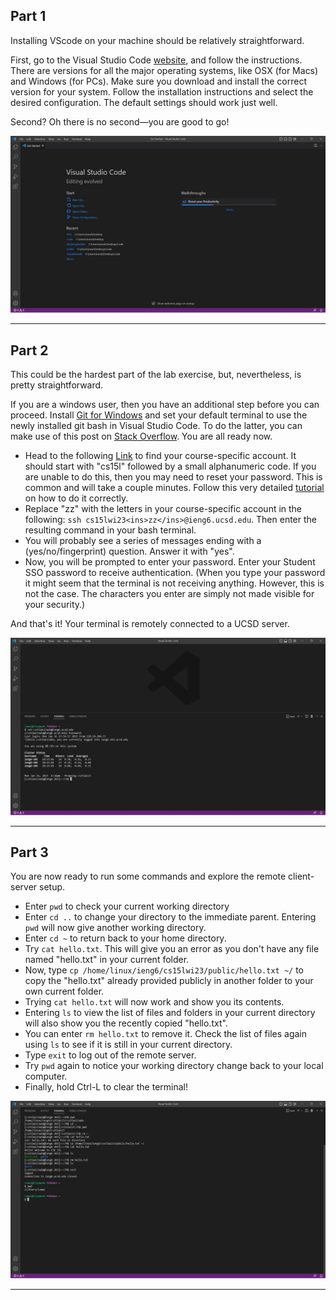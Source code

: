 ## Part 1

Installing VScode on your machine should be relatively straightforward. 

First, go to the Visual Studio Code [website](https://code.visualstudio.com/), and follow the instructions. There are versions for all the major operating systems, like OSX (for Macs) and Windows (for PCs). Make sure you download and install the correct version for your system. Follow the installation instructions and select the desired configuration. The default settings should work just well.

Second? Oh there is no second—you are good to go!

![Image](a.jpg)

---

## Part 2

This could be the hardest part of the lab exercise, but, nevertheless, is pretty straightforward.

If you are a windows user, then you have an additional step before you can proceed. Install [Git for Windows](https://gitforwindows.org/) and set your default terminal to use the newly installed git bash in Visual Studio Code. To do the latter, you can make use of this post on [Stack Overflow](https://stackoverflow.com/questions/42606837/how-do-i-use-bash-on-windows-from-the-visual-studio-code-integrated-terminal/50527994#50527994). You are all ready now.

* Head to the following [Link](https://sdacs.ucsd.edu/~icc/index.php) to find your course-specific account. It should start with "cs15l" followed by a small alphanumeric code. If you are unable to do this, then you may need to reset your password. This is common and will take a couple minutes. Follow this very detailed [tutorial](https://docs.google.com/document/d/1hs7CyQeh-MdUfM9uv99i8tqfneos6Y8bDU0uhn1wqho/edit) on how to do it correctly.
* Replace "zz" with the letters in your course-specific account in the following: `ssh cs15lwi23<ins>zz</ins>@ieng6.ucsd.edu`. Then enter the resulting command in your bash terminal.
* You will probably see a series of messages ending with a (yes/no/fingerprint) question. Answer it with "yes".
* Now, you will be prompted to enter your password. Enter your Student SSO password to receive authentication. (When you type your password it might seem that the terminal is not receiving anything. However, this is not the case. The characters you enter are simply not made visible for your security.)

And that's it! Your terminal is remotely connected to a UCSD server.

![Image](b.jpg)

---

## Part 3

You are now ready to run some commands and explore the remote client-server setup.

* Enter `pwd` to check your current working directory
* Enter `cd ..` to change your directory to the immediate parent. Entering `pwd` will now give another working directory.
* Enter `cd ~` to return back to your home directory.
* Try `cat hello.txt`. This will give you an error as you don't have any file named "hello.txt" in your current folder.
* Now, type `cp /home/linux/ieng6/cs15lwi23/public/hello.txt ~/` to copy the "hello.txt" already provided publicly in another folder to your own current folder.
* Trying `cat hello.txt` will now work and show you its contents.
* Entering `ls` to view the list of files and folders in your current directory will also show you the recently copied "hello.txt".
* You can enter `rm hello.txt` to remove it. Check the list of files again using `ls` to see if it is still in your current directory. 
* Type `exit` to log out of the remote server.
* Try `pwd` again to notice your working directory change back to your local computer.
* Finally, hold Ctrl-L to clear the terminal! 

![Image](c.jpg)

---
